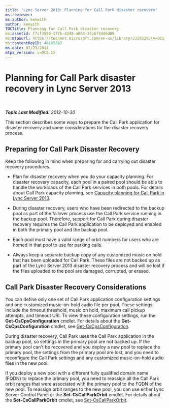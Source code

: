 ```yaml
---
title: 'Lync Server 2013: Planning for Call Park disaster recovery'
ms.reviewer: 
ms.author: kenwith
author: kenwith
TOCTitle: Planning for Call Park disaster recovery
ms:assetid: f7cf3958-177b-4340-a864-35a6f44d6d88
ms:mtpsurl: https://technet.microsoft.com/en-us/library/JJ205395(v=OCS.15)
ms:contentKeyID: 48185867
ms.date: 07/23/2014
mtps_version: v=OCS.15
---
```


<div data-xmlns="http://www.w3.org/1999/xhtml">

<div class="topic" data-xmlns="http://www.w3.org/1999/xhtml" data-msxsl="urn:schemas-microsoft-com:xslt" data-cs="http://msdn.microsoft.com/en-us/">

<div data-asp="http://msdn2.microsoft.com/asp">

# Planning for Call Park disaster recovery in Lync Server 2013

</div>

<div id="mainSection">

<div id="mainBody">

<span> </span>

_**Topic Last Modified:** 2012-10-30_

This section describes some ways to prepare the Call Park application for disaster recovery and some considerations for the disaster recovery process.

<div>

## Preparing for Call Park Disaster Recovery

Keep the following in mind when preparing for and carrying out disaster recovery procedures.

  - Plan for disaster recovery when you do your capacity planning. For disaster recovery capacity, each pool in a paired pool should be able to handle the workloads of the Call Park services in both pools. For details about Call Park capacity planning, see [Capacity planning for Call Park in Lync Server 2013](lync-server-2013-capacity-planning-for-call-park.md).

  - During disaster recovery, users who have been redirected to the backup pool as part of the failover process use the Call Park service running in the backup pool. Therefore, support for Call Park during disaster recovery requires the Call Park application to be deployed and enabled in both the primary pool and the backup pool.

  - Each pool must have a valid range of orbit numbers for users who are homed in that pool to use for parking calls.

  - Always keep a separate backup copy of any customized music on hold that has been uploaded for Call Park. These files are not backed up as part of the Lync Server 2013 disaster recovery process and will be lost if the files uploaded to the pool are damaged, corrupted, or erased.

</div>

<div>

## Call Park Disaster Recovery Considerations

You can define only one set of Call Park application configuration settings and one customized music-on-hold audio file per pool. These settings include the timeout threshold, music on hold, maximum call pickup attempts, and timeout URI. To view these configuration settings, run the **Get-CsCpsConfiguration** cmdlet. For details about the **Get-CsCpsConfiguration** cmdlet, see [Get-CsCpsConfiguration](https://docs.microsoft.com/powershell/module/skype/Get-CsCpsConfiguration).

During disaster recovery, Call Park uses the Call Park application in the backup pool, so settings in the primary pool are not backed up. If the primary pool can't be recovered and you deploy a new pool to replace the primary pool, the settings from the primary pool are lost, and you need to reconfigure the Call Park settings and any customized music-on-hold audio files in the new pool.

If you deploy a new pool with a different fully qualified domain name (FQDN) to replace the primary pool, you need to reassign all the Call Park orbit ranges that were associated with the primary pool to the FQDN of the new pool. To reassign orbit ranges to the new pool, you can use either Lync Server Control Panel or the **Set-CsCallParkOrbit** cmdlet. For details about the **Set-CsCallParkOrbit** cmdlet, see [Set-CsCallParkOrbit](https://docs.microsoft.com/powershell/module/skype/Set-CsCallParkOrbit).

</div>

</div>

<span> </span>

</div>

</div>

</div>

